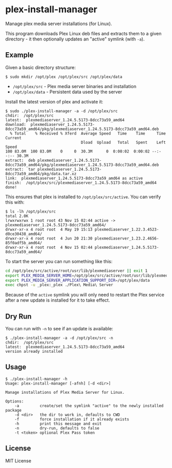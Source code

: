 plex-install-manager
====================

Manage plex media server installations (for Linux).

This program downloads Plex Linux deb files and extracts them to a given
directory - it then optionally updates an "active" symlink (with `-a`).

Example
-------

Given a basic directory structure:

    $ sudo mkdir /opt/plex /opt/plex/src /opt/plex/data

- `/opt/plex/src` - Plex media server binaries and installation
- `/opt/plex/data` - Persistent data used by the server

Install the latest version of plex and activate it:

    $ sudo ./plex-install-manager -a -d /opt/plex/src
    chdir:  /opt/plex/src
    latest:  plexmediaserver_1.24.5.5173-8dcc73a59_amd64
    download:  plexmediaserver_1.24.5.5173-8dcc73a59_amd64/pkg/plexmediaserver_1.24.5.5173-8dcc73a59_amd64.deb
      % Total    % Received % Xferd  Average Speed   Time    Time     Time  Current
                                     Dload  Upload   Total   Spent    Left  Speed
    100 83.0M  100 83.0M    0     0  30.3M      0  0:00:02  0:00:02 --:--:-- 30.3M
    extract:  deb plexmediaserver_1.24.5.5173-8dcc73a59_amd64/pkg/plexmediaserver_1.24.5.5173-8dcc73a59_amd64.deb
    extract:  tar plexmediaserver_1.24.5.5173-8dcc73a59_amd64/pkg/data.tar.xz
    link:  plexmediaserver_1.24.5.5173-8dcc73a59_amd64 as active
    finish:  /opt/plex/src/plexmediaserver_1.24.5.5173-8dcc73a59_amd64
    done!

This ensures that plex is installed to `/opt/plex/src/active`.  You can verify
this with:

    $ ls -lh /opt/plex/src
    total 2.0K
    lrwxrwxrwx 1 root root 43 Nov 15 02:44 active -> plexmediaserver_1.24.5.5173-8dcc73a59_amd64/
    drwxr-xr-x 4 root root  4 May 19 15:13 plexmediaserver_1.22.3.4523-d0ce30438_amd64/
    drwxr-xr-x 4 root root  4 Jun 20 21:30 plexmediaserver_1.23.2.4656-85f0adf5b_amd64/
    drwxr-xr-x 4 root root  4 Nov 15 02:44 plexmediaserver_1.24.5.5173-8dcc73a59_amd64/

To start the server you can run something like this:

``` bash
cd /opt/plex/src/active/root/usr/lib/plexmediaserver || exit 1
export PLEX_MEDIA_SERVER_HOME=/opt/plex/src/active/root/usr/lib/plexmediaserver
export PLEX_MEDIA_SERVER_APPLICATION_SUPPORT_DIR=/opt/plex/data
exec chpst -u _plex:_plex ./Plex\ Media\ Server
```

Because of the `active` symlink you will only need to restart the Plex service
after a new update is installed for it to take effect.

Dry Run
-------

You can run with `-n` to see if an update is available:

    $ ./plex-install-manager -a -d /opt/plex/src -n
    chdir:  /opt/plex/src
    latest:  plexmediaserver_1.24.5.5173-8dcc73a59_amd64
    version already installed

Usage
-----

    $ ./plex-install-manager -h
    Usage: plex-install-manager [-afnh] [-d <dir>]

    Manage installations of Plex Media Server for Linux.

    Options:
        -a         create/set the symlink "active" to the newly installed package
        -d <dir>   the dir to work in, defaults to CWD
        -f         force installation if it already exists
        -h         print this message and exit
        -n         dry-run, defaults to false
        -t <token> optional Plex Pass token

License
-------

MIT License
